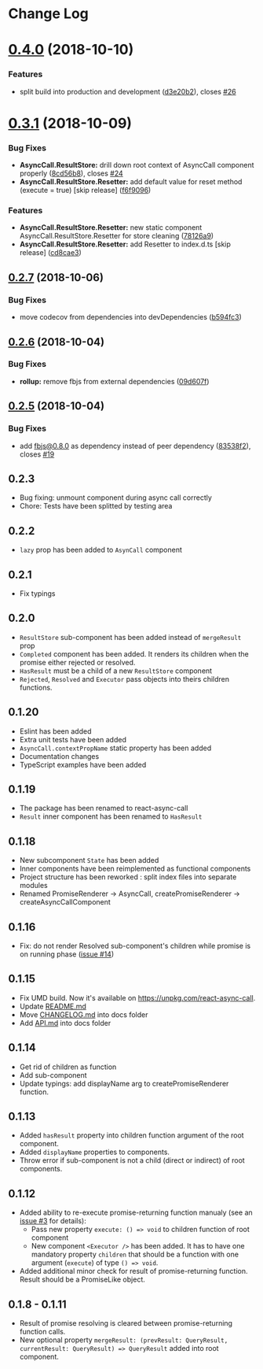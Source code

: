 # Change Log

# [0.4.0](https://github.com/kuzn-ilya/react-async-call/compare/v0.3.1...v0.4.0) (2018-10-10)


### Features

* split build into production and development ([d3e20b2](https://github.com/kuzn-ilya/react-async-call/commit/d3e20b2)), closes [#26](https://github.com/kuzn-ilya/react-async-call/issues/26)

# [0.3.1](https://github.com/kuzn-ilya/react-async-call/compare/v0.2.7...v0.3.1) (2018-10-09)


### Bug Fixes

* **AsyncCall.ResultStore:** drill down root context of AsyncCall component properly ([8cd56b8](https://github.com/kuzn-ilya/react-async-call/commit/8cd56b8)), closes [#24](https://github.com/kuzn-ilya/react-async-call/issues/24)
* **AsyncCall.ResultStore.Resetter:** add default value for reset method (execute = true) [skip release] ([f6f9096](https://github.com/kuzn-ilya/react-async-call/commit/f6f9096))


### Features

* **AsyncCall.ResultStore.Resetter:** new static component AsyncCall.ResultStore.Resetter for store cleaning ([78126a9](https://github.com/kuzn-ilya/react-async-call/commit/78126a9))
* **AsyncCall.ResultStore.Resetter:** add Resetter to index.d.ts [skip release] ([cd8cae3](https://github.com/kuzn-ilya/react-async-call/commit/cd8cae3))

## [0.2.7](https://github.com/kuzn-ilya/react-async-call/compare/v0.2.6...v0.2.7) (2018-10-06)


### Bug Fixes

* move codecov from dependencies into devDependencies ([b594fc3](https://github.com/kuzn-ilya/react-async-call/commit/b594fc3))

## [0.2.6](https://github.com/kuzn-ilya/react-async-call/compare/v0.2.5...v0.2.6) (2018-10-04)


### Bug Fixes

* **rollup:** remove fbjs from external dependencies ([09d607f](https://github.com/kuzn-ilya/react-async-call/commit/09d607f))

## [0.2.5](https://github.com/kuzn-ilya/react-async-call/compare/v0.2.4...v0.2.5) (2018-10-04)


### Bug Fixes

* add fbjs@0.8.0 as dependency instead of peer dependency ([83538f2](https://github.com/kuzn-ilya/react-async-call/commit/83538f2)), closes [#19](https://github.com/kuzn-ilya/react-async-call/issues/19)

## 0.2.3

* Bug fixing: unmount component during async call correctly
* Chore: Tests have been splitted by testing area

## 0.2.2

* `lazy` prop has been added to `AsynCall` component

## 0.2.1

* Fix typings

## 0.2.0

* `ResultStore` sub-component has been added instead of `mergeResult` prop
* `Completed` component has been added. It renders its children when the promise either rejected or resolved.
* `HasResult` must be a child of a new `ResultStore` component
* `Rejected`, `Resolved` and `Executor` pass objects into theirs children functions.

## 0.1.20

* Eslint has been added
* Extra unit tests have been added
* `AsyncCall.contextPropName` static property has been added
* Documentation changes
* TypeScript examples have been added

## 0.1.19

* The package has been renamed to react-async-call
* `Result` inner component has been renamed to `HasResult`

## 0.1.18

* New subcomponent `State` has been added
* Inner components have been reimplemented as functional components
* Project structure has been reworked : split index files into separate modules
* Renamed PromiseRenderer -> AsyncCall, createPromiseRenderer -> createAsyncCallComponent

## 0.1.16

* Fix: do not render Resolved sub-component's children while promise is on running phase ([issue #14](https://github.com/kuzn-ilya/react-async-call/issues/14))

## 0.1.15

* Fix UMD build. Now it's available on https://unpkg.com/react-async-call.
* Update [README.md](https://github.com/kuzn-ilya/react-async-call/blob/master/README.md)
* Move [CHANGELOG.md](https://github.com/kuzn-ilya/react-async-call/blob/master/docs/CHANGELOG.md) into docs folder
* Add [API.md](https://github.com/kuzn-ilya/react-async-call/blob/master/docs/API.md) into docs folder

## 0.1.14

* Get rid of <Resolved> children as function
* Add <Result> sub-component
* Update typings: add displayName arg to createPromiseRenderer function.

## 0.1.13

* Added `hasResult` property into children function argument of the root component.
* Added `displayName` properties to components.
* Throw error if sub-component is not a child (direct or indirect) of root components.

## 0.1.12

* Added ability to re-execute promise-returning function manualy (see an [issue #3](https://github.com/kuzn-ilya/react-async-call/issues/3) for details):
  * Pass new property `execute: () => void` to children function of root component
  * New component `<Executor />` has been added. It has to have one mandatory property `children` that should be a function with one argument (`execute`) of type `() => void`.
* Added additional minor check for result of promise-returning function. Result should be a PromiseLike object.

## 0.1.8 - 0.1.11

* Result of promise resolving is cleared between promise-returning function calls.
* New optional property `mergeResult: (prevResult: QueryResult, currentResult: QueryResult) => QueryResult` added into root component.
